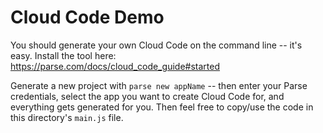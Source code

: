 # Cloud Code Demo

You should generate your own Cloud Code on the command line -- it's easy. Install the tool here: https://parse.com/docs/cloud_code_guide#started

Generate a new project with `parse new appName` -- then enter your Parse credentials, select the app you want to create Cloud Code for, and everything gets generated for you. Then feel free to copy/use the code in this directory's `main.js` file.